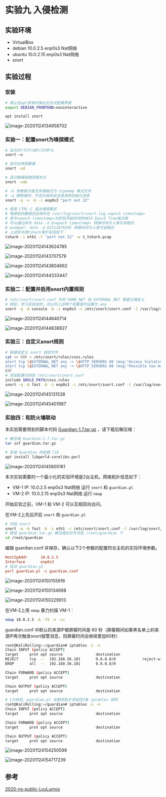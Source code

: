 # 实验九 入侵检测

##  实验环境

+ VirtualBox
+ debian 10.0.2.5 enp0s3 Nat网络
+ ubuntu 10.0.2.15 enp0s3 Nat网络
+ snort

## 实验过程

### 安装

```bash
# 禁止在apt安装时弹出交互式配置界面
export DEBIAN_FRONTEND=noninteractive

apt install snort
```

![image-20201124134958702](images/image-20201124134958702.png)

### 实验一：配置snort为嗅探模式

```bash
# 显示IP/TCP/UDP/ICMP头
snort –v

# 显示应用层数据
snort -vd

# 显示数据链路层报文头
snort -vde

# -b 参数表示报文存储格式为 tcpdump 格式文件
# -q 静默操作，不显示版本欢迎信息和初始化信息
snort -q -v -b -i enp0s3 "port not 22"

# 使用 CTRL-C 退出嗅探模式
# 嗅探到的数据包会保存在 /var/log/snort/snort.log.<epoch timestamp>
# 其中<epoch timestamp>为抓包开始时间的UNIX Epoch Time格式串
# 可以通过命令 date -d @<epoch timestamp> 转换时间为人类可读格式
# exampel: date -d @1511870195 转换时间为人类可读格式
# 上述命令用tshark等价实现如下：
tshark -i eth1 -f "port not 22" -w 1_tshark.pcap
```

![image-20201124143624785](images/image-20201124143624785.png)

![image-20201124143707579](images/image-20201124143707579.png)

![image-20201124143804662](images/image-20201124143804662.png)



![image-20201124144333447](images/image-20201124144333447.png)

### 实验二：配置并启用snort内置规则

```bash
# /etc/snort/snort.conf 中的 HOME_NET 和 EXTERNAL_NET 需要正确定义
# 例如，学习实验目的，可以将上述两个变量值均设置为 any
snort -q -A console -b -i enp0s3 -c /etc/snort/snort.conf -l /var/log/snort/
```

![image-20201124144640714](images/image-20201124144640714.png)

![image-20201124144838927](images/image-20201124144838927.png)

### 实验三：自定义snort规则

```bash
# 新建自定义 snort 规则文件
cat << EOF > /etc/snort/rules/cnss.rules
alert tcp \$EXTERNAL_NET any -> \$HTTP_SERVERS 80 (msg:"Access Violation has been detected on /etc/passwd ";flags: A+; content:"/etc/passwd"; nocase;sid:1000001; rev:1;)
alert tcp \$EXTERNAL_NET any -> \$HTTP_SERVERS 80 (msg:"Possible too many connections toward my http server"; threshold:type threshold, track by_src, count 100, seconds 2; classtype:attempted-dos; sid:1000002; rev:1;)
EOF
# 添加配置代码到 /etc/snort/snort.conf
include $RULE_PATH/cnss.rules
snort -q -A fast -b -i enp0s3 -c /etc/snort/snort.conf -l /var/log/snort/
```

![image-20201124145131538](images/image-20201124145131538.png)

![image-20201124145401987](images/image-20201124145401987.png)

### 实验四：和防火墙联动

本实验需要用到的脚本代码 [Guardian-1.7.tar.gz](https://c4pr1c3.github.io/cuc-ns/chap0x09/attach/guardian.tar.gz) ，请下载后解压缩：

```bash
# 解压缩 Guardian-1.7.tar.gz
tar zxf guardian.tar.gz

# 安装 Guardian 的依赖 lib
apt install libperl4-corelibs-perl
```

![image-20201124145805161](images/image-20201124145805161.png)

本次实验需要的一个最小化的实验环境是2台主机，网络拓扑信息如下：

+ VM-1 IP: 10.0.2.5 enp0s3 Nat网络 运行 `snort` 和 `guardian.pl`
+ VM-2 IP: 10.0.2.15 enp0s3 Nat网络  运行 `nmap` 

开始实验之前，VM-1 和 VM-2 可以互相双向访问。

在VM-2上先后开启 `snort` 和 `guardian.pl`

```bash
# 开启 snort
snort -q -A fast -b -i eth1 -c /etc/snort/snort.conf -l /var/log/snort/
# 假设 guardian.tar.gz 解压缩后文件均在 /root/guardian 下
cd /root/guardian
```

编辑 guardian.conf 并保存，确认以下2个参数的配置符合主机的实际环境参数。

```ini
HostIpAddr      10.0.2.5
Interface       enp0s3 
# 启动 guardian.pl
perl guardian.pl -c guardian.conf
```

![image-20201124150155916](images/image-20201124150155916.png)

![image-20201124150134698](images/image-20201124150134698.png)

![image-20201124150229913](images/image-20201124150229913.png)

在VM-2上用 `nmap` 暴力扫描 VM-1：

```bash
nmap 10.0.2.5 -A -T4 -n -vv
```

guardian.conf 中默认的来源IP被屏蔽时间是 60 秒（屏蔽期间如果黑名单上的来源IP再次触发snort报警消息，则屏蔽时间会继续累加60秒）

```bash
root@KaliRolling:~/guardian# iptables -L -n
Chain INPUT (policy ACCEPT)
target     prot opt source               destination
REJECT     tcp  --  192.168.56.101       0.0.0.0/0            reject-with tcp-reset
DROP       all  --  192.168.56.101       0.0.0.0/0

Chain FORWARD (policy ACCEPT)
target     prot opt source               destination

Chain OUTPUT (policy ACCEPT)
target     prot opt source               destination

# 1分钟后，guardian.pl 会删除刚才添加的2条 iptables 规则
root@KaliRolling:~/guardian# iptables -L -n
Chain INPUT (policy ACCEPT)
target     prot opt source               destination

Chain FORWARD (policy ACCEPT)
target     prot opt source               destination

Chain OUTPUT (policy ACCEPT)
target     prot opt source               destination
```

![image-20201124154250599](images/image-20201124154250599.png)



![image-20201124154717239](images/image-20201124154717239.png)

## 参考

[2020-ns-public-LyuLumos](https://github.com/CUCCS/2020-ns-public-LyuLumos/tree/ch0x09)